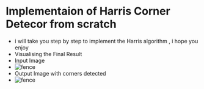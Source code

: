 # Implementaion of Harris Corner Detecor from scratch

- i will take you step by step to implement the Harris algorithm , i hope you enjoy 
- Visualising the Final Result
- Input Image 
 - ![fence](https://i.ibb.co/G2VLgxj/Fence-1.png)
- Output Image with corners detected
 - ![fence](https://i.ibb.co/DDfz7g6/Harris.png)
